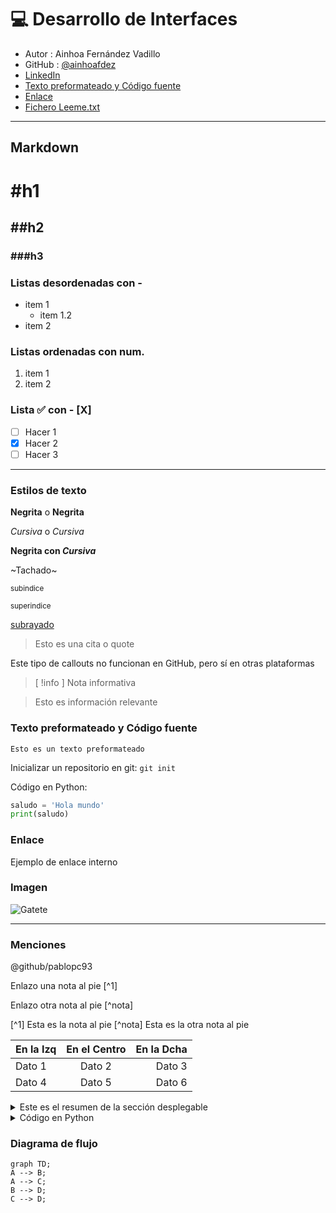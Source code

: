 # 💻 Desarrollo de Interfaces
- Autor : Ainhoa Fernández Vadillo
- GitHub : [@ainhoafdez](https://github.com/ainhoafdez)
- [LinkedIn](https://www.linkedin.com/in/ainhoa-fernández-vadillo-1498ab2a5)
- [Texto preformateado y Código fuente](#texto-preformateado-y-código-fuente)
- [Enlace](#enlace)
- [Fichero Leeme.txt](leeme.txt)

---

## Markdown

# #h1
## ##h2
### ###h3

### Listas desordenadas con -
- item 1
  - item 1.2
- item 2

### Listas ordenadas con num.
1. item 1
2. item 2

### Lista ✅ con - [X]
- [ ] Hacer 1
- [X] Hacer 2
- [ ] Hacer 3

---

### Estilos de texto
**Negrita** o __Negrita__

*Cursiva* o _Cursiva_

**Negrita con *Cursiva***

~Tachado~

<sub>subindice</sub>

<sup>superindice</sup>

<ins>subrayado</ins>

> Esto es una cita o quote

Este tipo de callouts no funcionan en GitHub, pero sí en otras plataformas
>[ !info ] Nota informativa

> Esto es información relevante

### Texto preformateado y Código fuente

```
Esto es un texto preformateado
```

Inicializar un repositorio en git: `git init`


Código en Python:
```python
saludo = 'Hola mundo'
print(saludo)
```

### Enlace
Ejemplo de enlace interno

### Imagen
![Gatete](https://parrillagines.es/wp-content/uploads/2022/02/porque-un-gato-llora-mucho.jpg)

---

### Menciones
@github/pablopc93

Enlazo una nota al pie [^1]

Enlazo otra nota al pie [^nota]

[^1] Esta es la nota al pie
[^nota] Esta es la otra nota al pie

| En la Izq | En el Centro | En la Dcha |
| :--- | :---: | ---: |
| Dato 1 | Dato 2 | Dato 3 |
| Dato 4 | Dato 5 | Dato 6 |

<details>
<summary> Este es el resumen de la sección desplegable </summary>
  
# Lorem Ipsum is simply dummy text of the printing and typesetting industry. Lorem Ipsum has been the industry's standard dummy text ever since the 1500s, when an unknown printer took a galley of type     and scrambled it to make a type specimen book.
</details>

<details>
<summary> Código en Python </summary>
  
```python
saludo = 'Hola mundo'
print(saludo)
```
</details>

### Diagrama de flujo

```mermaid
graph TD;
A --> B;
A --> C;
B --> D;
C --> D;
```
